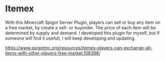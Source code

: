 # Itemex
With this Minecraft Spigot Server Plugin, players can sell or buy any item on a free market, by create a sell- or buyorder. The price of each item will be determined by supply and demand. I developed this plugin for myself, but If someone will find it usefull, I will keep developing and updating.

https://www.spigotmc.org/resources/itemex-players-can-exchange-all-items-with-other-players-free-market.108398/
